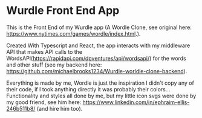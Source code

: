 # Wurdle Front End App

This is the Front End of my Wurdle app (A Wordle Clone, see original here: https://www.nytimes.com/games/wordle/index.html.).

Created With Typescript and React, the app interacts with my middleware API that makes API calls to the WordsAPI(https://rapidapi.com/dpventures/api/wordsapi/) for the words and other stuff (see my backend here: https://github.com/michaelbrooks1234/Wurdle-worldle-clone-backend).

Everything is made by me, Wordle is just the inspiration I didn't copy any of their code, if I took anything directly it was probably their colors...
Functionality and styles all done by me, but my little icon svgs were done by my good friend, see him here: https://www.linkedin.com/in/ephraim-ellis-246b511b8/ (and hire him too).
